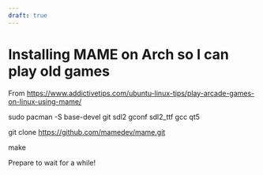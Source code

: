 ```yaml
---
draft: true
---
```

# Installing MAME on Arch so I can play old games

From https://www.addictivetips.com/ubuntu-linux-tips/play-arcade-games-on-linux-using-mame/

sudo pacman -S base-devel git sdl2 gconf sdl2_ttf gcc qt5

git clone https://github.com/mamedev/mame.git

make

Prepare to wait for a while!
